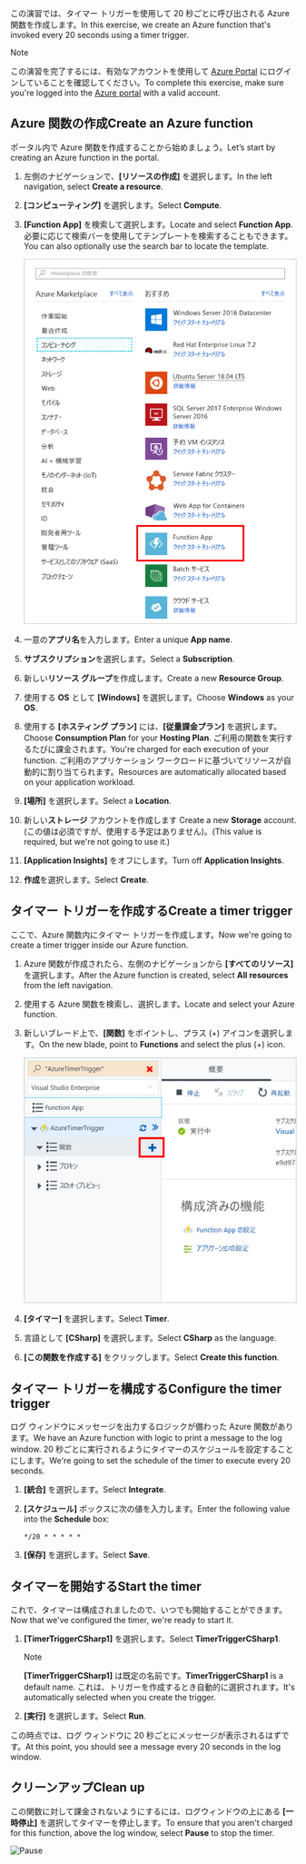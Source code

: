 <span data-ttu-id="0dab5-101">この演習では、タイマー トリガーを使用して 20 秒ごとに呼び出される Azure 関数を作成します。</span><span class="sxs-lookup"><span data-stu-id="0dab5-101">In this exercise, we create an Azure function that's invoked every 20 seconds using a timer trigger.</span></span>

> [!NOTE] 
> <span data-ttu-id="0dab5-102">この演習を完了するには、有効なアカウントを使用して [Azure Portal](https://portal.azure.com/) にログインしていることを確認してください。</span><span class="sxs-lookup"><span data-stu-id="0dab5-102">To complete this exercise, make sure you're logged into the [Azure portal](https://portal.azure.com/) with a valid account.</span></span>

## <a name="create-an-azure-function"></a><span data-ttu-id="0dab5-103">Azure 関数の作成</span><span class="sxs-lookup"><span data-stu-id="0dab5-103">Create an Azure function</span></span>

<span data-ttu-id="0dab5-104">ポータル内で Azure 関数を作成することから始めましょう。</span><span class="sxs-lookup"><span data-stu-id="0dab5-104">Let’s start by creating an Azure function in the portal.</span></span>

1. <span data-ttu-id="0dab5-105">左側のナビゲーションで、**[リソースの作成]** を選択します。</span><span class="sxs-lookup"><span data-stu-id="0dab5-105">In the left navigation, select **Create a resource**.</span></span>

1. <span data-ttu-id="0dab5-106">**[コンピューティング]** を選択します。</span><span class="sxs-lookup"><span data-stu-id="0dab5-106">Select **Compute**.</span></span>

1. <span data-ttu-id="0dab5-107">**[Function App]** を検索して選択します。</span><span class="sxs-lookup"><span data-stu-id="0dab5-107">Locate and select **Function App**.</span></span> <span data-ttu-id="0dab5-108">必要に応じて検索バーを使用してテンプレートを検索することもできます。</span><span class="sxs-lookup"><span data-stu-id="0dab5-108">You can also optionally use the search bar to locate the template.</span></span>

    ![Function App を選択する](../media/4-click-function-app.png)

1. <span data-ttu-id="0dab5-110">一意の**アプリ名**を入力します。</span><span class="sxs-lookup"><span data-stu-id="0dab5-110">Enter a unique **App name**.</span></span>

1. <span data-ttu-id="0dab5-111">**サブスクリプション**を選択します。</span><span class="sxs-lookup"><span data-stu-id="0dab5-111">Select a **Subscription**.</span></span>

1. <span data-ttu-id="0dab5-112">新しい**リソース グループ**を作成します。</span><span class="sxs-lookup"><span data-stu-id="0dab5-112">Create a new **Resource Group**.</span></span>

1. <span data-ttu-id="0dab5-113">使用する **OS** として **[Windows]** を選択します。</span><span class="sxs-lookup"><span data-stu-id="0dab5-113">Choose **Windows** as your **OS**.</span></span>

1. <span data-ttu-id="0dab5-114">使用する **[ホスティング プラン]** には、**[従量課金プラン]** を選択します。</span><span class="sxs-lookup"><span data-stu-id="0dab5-114">Choose **Consumption Plan** for your **Hosting Plan**.</span></span> <span data-ttu-id="0dab5-115">ご利用の関数を実行するたびに課金されます。</span><span class="sxs-lookup"><span data-stu-id="0dab5-115">You're charged for each execution of your function.</span></span> <span data-ttu-id="0dab5-116">ご利用のアプリケーション ワークロードに基づいてリソースが自動的に割り当てられます。</span><span class="sxs-lookup"><span data-stu-id="0dab5-116">Resources are automatically allocated based on your application workload.</span></span>

1. <span data-ttu-id="0dab5-117">**[場所]** を選択します。</span><span class="sxs-lookup"><span data-stu-id="0dab5-117">Select a **Location**.</span></span>

1. <span data-ttu-id="0dab5-118">新しい**ストレージ** アカウントを作成します </span><span class="sxs-lookup"><span data-stu-id="0dab5-118">Create a new **Storage** account.</span></span> <span data-ttu-id="0dab5-119">(この値は必須ですが、使用する予定はありません)。</span><span class="sxs-lookup"><span data-stu-id="0dab5-119">(This value is required, but we're not going to use it.)</span></span>

1. <span data-ttu-id="0dab5-120">**[Application Insights]** をオフにします。</span><span class="sxs-lookup"><span data-stu-id="0dab5-120">Turn off **Application Insights**.</span></span>

1. <span data-ttu-id="0dab5-121">**作成**を選択します。</span><span class="sxs-lookup"><span data-stu-id="0dab5-121">Select **Create**.</span></span>

## <a name="create-a-timer-trigger"></a><span data-ttu-id="0dab5-122">タイマー トリガーを作成する</span><span class="sxs-lookup"><span data-stu-id="0dab5-122">Create a timer trigger</span></span>

<span data-ttu-id="0dab5-123">ここで、Azure 関数内にタイマー トリガーを作成します。</span><span class="sxs-lookup"><span data-stu-id="0dab5-123">Now we're going to create a timer trigger inside our Azure function.</span></span>

1. <span data-ttu-id="0dab5-124">Azure 関数が作成されたら、左側のナビゲーションから **[すべてのリソース]** を選択します。</span><span class="sxs-lookup"><span data-stu-id="0dab5-124">After the Azure function is created, select **All resources** from the left navigation.</span></span>

1. <span data-ttu-id="0dab5-125">使用する Azure 関数を検索し、選択します。</span><span class="sxs-lookup"><span data-stu-id="0dab5-125">Locate and select your Azure function.</span></span>

1. <span data-ttu-id="0dab5-126">新しいブレード上で、**[関数]** をポイントし、プラス (+) アイコンを選択します。</span><span class="sxs-lookup"><span data-stu-id="0dab5-126">On the new blade, point to **Functions** and select the plus (+) icon.</span></span>

    ![[関数] をポイントし、プラスを選択する](../media/4-hover-function.png)

1. <span data-ttu-id="0dab5-128">**[タイマー]** を選択します。</span><span class="sxs-lookup"><span data-stu-id="0dab5-128">Select **Timer**.</span></span>

1. <span data-ttu-id="0dab5-129">言語として **[CSharp]** を選択します。</span><span class="sxs-lookup"><span data-stu-id="0dab5-129">Select **CSharp** as the language.</span></span>

1. <span data-ttu-id="0dab5-130">**[この関数を作成する]** をクリックします。</span><span class="sxs-lookup"><span data-stu-id="0dab5-130">Select **Create this function**.</span></span>

## <a name="configure-the-timer-trigger"></a><span data-ttu-id="0dab5-131">タイマー トリガーを構成する</span><span class="sxs-lookup"><span data-stu-id="0dab5-131">Configure the timer trigger</span></span>

<span data-ttu-id="0dab5-132">ログ ウィンドウにメッセージを出力するロジックが備わった Azure 関数があります。</span><span class="sxs-lookup"><span data-stu-id="0dab5-132">We have an Azure function with logic to print a message to the log window.</span></span> <span data-ttu-id="0dab5-133">20 秒ごとに実行されるようにタイマーのスケジュールを設定することにします。</span><span class="sxs-lookup"><span data-stu-id="0dab5-133">We're going to set the schedule of the timer to execute every 20 seconds.</span></span>

1. <span data-ttu-id="0dab5-134">**[統合]** を選択します。</span><span class="sxs-lookup"><span data-stu-id="0dab5-134">Select **Integrate**.</span></span>

1. <span data-ttu-id="0dab5-135">**[スケジュール]** ボックスに次の値を入力します。</span><span class="sxs-lookup"><span data-stu-id="0dab5-135">Enter the following value into the **Schedule** box:</span></span>

    ```
    */20 * * * * *
    ```

1. <span data-ttu-id="0dab5-136">**[保存]** を選択します。</span><span class="sxs-lookup"><span data-stu-id="0dab5-136">Select **Save**.</span></span>

## <a name="start-the-timer"></a><span data-ttu-id="0dab5-137">タイマーを開始する</span><span class="sxs-lookup"><span data-stu-id="0dab5-137">Start the timer</span></span>

<span data-ttu-id="0dab5-138">これで、タイマーは構成されましたので、いつでも開始することができます。</span><span class="sxs-lookup"><span data-stu-id="0dab5-138">Now that we've configured the timer, we're ready to start it.</span></span>

1. <span data-ttu-id="0dab5-139">**[TimerTriggerCSharp1]** を選択します。</span><span class="sxs-lookup"><span data-stu-id="0dab5-139">Select **TimerTriggerCSharp1**.</span></span> 

    > [!NOTE]
    > <span data-ttu-id="0dab5-140">**[TimerTriggerCSharp1]** は既定の名前です。</span><span class="sxs-lookup"><span data-stu-id="0dab5-140">**TimerTriggerCSharp1** is a default name.</span></span> <span data-ttu-id="0dab5-141">これは、トリガーを作成するとき自動的に選択されます。</span><span class="sxs-lookup"><span data-stu-id="0dab5-141">It's automatically selected when you create the trigger.</span></span>

1. <span data-ttu-id="0dab5-142">**[実行]** を選択します。</span><span class="sxs-lookup"><span data-stu-id="0dab5-142">Select **Run**.</span></span> 

<span data-ttu-id="0dab5-143">この時点では、ログ ウィンドウに 20 秒ごとにメッセージが表示されるはずです。</span><span class="sxs-lookup"><span data-stu-id="0dab5-143">At this point, you should see a message every 20 seconds in the log window.</span></span>

## <a name="clean-up"></a><span data-ttu-id="0dab5-144">クリーンアップ</span><span class="sxs-lookup"><span data-stu-id="0dab5-144">Clean up</span></span>

<span data-ttu-id="0dab5-145">この関数に対して課金されないようにするには、ログウィンドウの上にある **[一時停止]** を選択してタイマーを停止します。</span><span class="sxs-lookup"><span data-stu-id="0dab5-145">To ensure that you aren't charged for this function, above the log window, select **Pause** to stop the timer.</span></span>

![Pause](../media/4-pause-timer.png)


